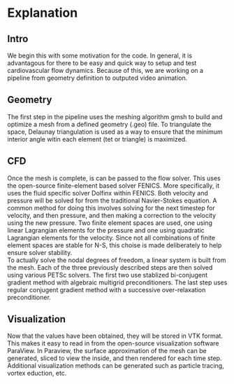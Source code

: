 # Explanation

## Intro
We begin this with some motivation for the code. In general, it is advantagous for there to be easy and quick way to setup and test cardiovascular flow dynamics. Because of this, we are working on a pipeline from geometry definition to outputed video animation. 

## Geometry 
The first step in the pipeline uses the meshing algorithm gmsh to build and optimize a mesh from a defined geometry (.geo) file. To triangulate the space, Delaunay triangulation is used as a way to ensure that the minimum interior angle witin each element (tet or triangle) is maximized. 

## CFD 
Once the mesh is complete, is can be passed to the flow solver. This uses the open-source finite-element based solver FENICS. More specifically, it uses the fluid specific solver Dolfinx within FENICS. Both velocity and pressure will be solved for from the traditional Navier-Stokes equation. A common method for doing this involves solving for the next timestep for velocity, and then pressure, and then making a correction to the velocity using the new pressure. Two finite element spaces are used, one using linear Lagrangian elements for the pressure and one using quadratic Lagrangian elements for the velocity. Since not all combinations of finite element spaces are stable for N-S, this choise is made deliberately to help ensure solver stability. \
To actually solve the nodal degrees of freedom, a linear system is built from the mesh. Each of the three previously described steps are then solved using various PETSc solvers. The first two use stablized bi-conjugent gradient method with algebraic multigrid preconditioners. The last step uses regular conjugent gradient method with a successive over-relaxation preconditioner. 

## Visualization
Now that the values have been obtained, they will be stored in VTK format. This makes it easy to read in from the open-source visualization software ParaView. In Paraview, the surface approximation of the mesh can be generated, sliced to view the inside, and then rendered for each time step. Additional visualization methods can be generated such as particle tracing, vortex eduction, etc. 

